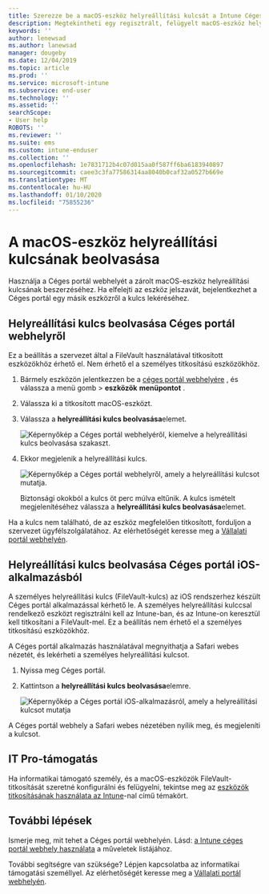 ```yaml
---
title: Szerezze be a macOS-eszköz helyreállítási kulcsát a Intune Céges portál webhelyről
description: Megtekintheti egy regisztrált, felügyelt macOS-eszköz helyreállítási kulcsát.
keywords: ''
author: lenewsad
ms.author: lanewsad
manager: dougeby
ms.date: 12/04/2019
ms.topic: article
ms.prod: ''
ms.service: microsoft-intune
ms.subservice: end-user
ms.technology: ''
ms.assetid: ''
searchScope:
- User help
ROBOTS: ''
ms.reviewer: ''
ms.suite: ems
ms.custom: intune-enduser
ms.collection: ''
ms.openlocfilehash: 1e7831712b4c07d015aa0f587ff6ba6183940897
ms.sourcegitcommit: caee3c3fa77586314aa8040b0caf32a0527b669e
ms.translationtype: MT
ms.contentlocale: hu-HU
ms.lasthandoff: 01/10/2020
ms.locfileid: "75855236"
---
```

# <a name="get-a-recovery-key-for-a-macos-device"></a>A macOS-eszköz helyreállítási kulcsának beolvasása

Használja a Céges portál webhelyét a zárolt macOS-eszköz helyreállítási kulcsának beszerzéséhez. Ha elfelejti az eszköz jelszavát, bejelentkezhet a Céges portál egy másik eszközről a kulcs lekéréséhez.  

## <a name="get-recovery-key-from-company-portal-website"></a>Helyreállítási kulcs beolvasása Céges portál webhelyről

Ez a beállítás a szervezet által a FileVault használatával titkosított eszközökhöz érhető el. Nem érhető el a személyes titkosítású eszközökhöz.

1. Bármely eszközön jelentkezzen be a [céges portál webhelyére](https://portal.manage.microsoft.com) , és válassza a menü gomb > **eszközök** **menüpontot** .  
2. Válassza ki a titkosított macOS-eszközt.  
3. Válassza a **helyreállítási kulcs beolvasása**elemet.  

    ![Képernyőkép a Céges portál webhelyéről, kiemelve a helyreállítási kulcs beolvasása szakaszt.](./media/1907-recovery2-cpweb-intune.PNG)  

4. Ekkor megjelenik a helyreállítási kulcs.

    ![Képernyőkép a Céges portál webhelyről, amely a helyreállítási kulcsot mutatja.](./media/1907-recovery-cpweb-intune.PNG)  

    Biztonsági okokból a kulcs öt perc múlva eltűnik. A kulcs ismételt megjelenítéséhez válassza a **helyreállítási kulcs beolvasása**elemet.

Ha a kulcs nem található, de az eszköz megfelelően titkosított, forduljon a szervezet ügyfélszolgálatához. Az elérhetőségét keresse meg a [Vállalati portál webhelyén](https://go.microsoft.com/fwlink/?linkid=2010980).  

## <a name="get-recovery-key-from-company-portal-app-for-ios"></a>Helyreállítási kulcs beolvasása Céges portál iOS-alkalmazásból

A személyes helyreállítási kulcs (FileVault-kulcs) az iOS rendszerhez készült Céges portál alkalmazással kérhető le. A személyes helyreállítási kulccsal rendelkező eszközt regisztrálni kell az Intune-ban, és az Intune-on keresztül kell titkosítani a FileVault-mel. Ez a beállítás nem érhető el a személyes titkosítású eszközökhöz. 

A Céges portál alkalmazás használatával megnyithatja a Safari webes nézetét, és lekérheti a személyes helyreállítási kulcsot. 

1. Nyissa meg Céges portál.
2. Kattintson a **helyreállítási kulcs beolvasása**elemre.

    ![Képernyőkép a Céges portál iOS-alkalmazásról, amely a helyreállítási kulcsot mutatja](./media/get-recovery-key-cpweb-02.png)  

A Céges portál webhely a Safari webes nézetében nyílik meg, és megjeleníti a kulcsot. 

## <a name="it-pro-support"></a>IT Pro-támogatás

Ha informatikai támogató személy, és a macOS-eszközök FileVault-titkosítását szeretné konfigurálni és felügyelni, tekintse meg az [eszközök titkosításának használata az Intune](/intune/protect/encrypt-devices)-nal című témakört.

## <a name="next-steps"></a>További lépések

Ismerje meg, mit tehet a Céges portál webhelyén. Lásd: [a Intune céges portál webhely használata](using-the-intune-company-portal-website.md) a műveletek listájához.  

További segítségre van szüksége? Lépjen kapcsolatba az informatikai támogatási személlyel. Az elérhetőségét keresse meg a [Vállalati portál webhelyén](https://go.microsoft.com/fwlink/?linkid=2010980).  
